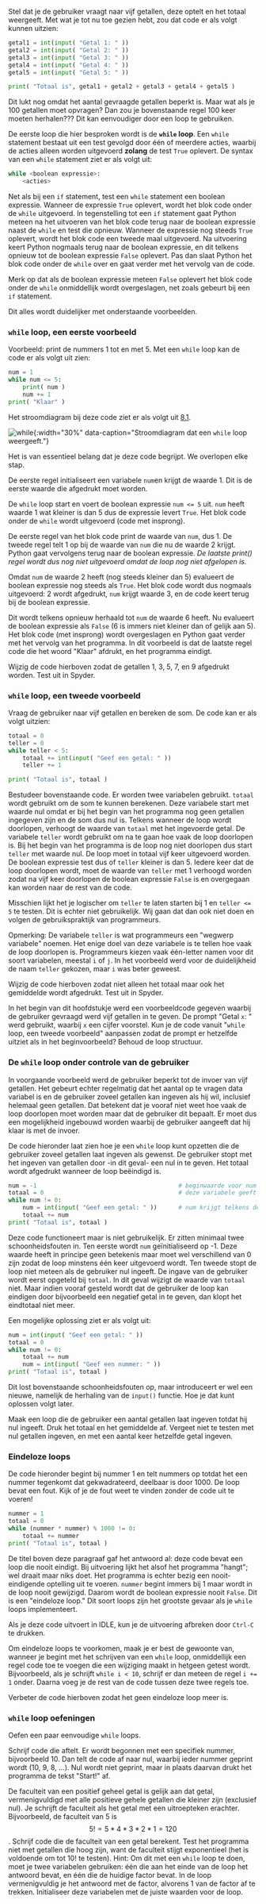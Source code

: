 Stel dat je de gebruiker vraagt naar vijf getallen, deze optelt
en het totaal weergeeft. Met wat je tot nu toe gezien hebt, 
zou dat code er als volgt kunnen uitzien:

```python
getal1 = int(input( "Getal 1: " ))
getal2 = int(input( "Getal 2: " ))
getal3 = int(input( "Getal 3: " ))
getal4 = int(input( "Getal 4: " ))
getal5 = int(input( "Getal 5: " ))

print( "Totaal is", getal1 + getal2 + getal3 + getal4 + getal5 )
```

Dit lukt nog omdat het aantal gevraagde getallen beperkt is. Maar 
wat als je 100 getallen moet opvragen? Dan zou je bovenstaande regel 100 keer moeten herhalen???
Dit kan eenvoudiger door een loop te gebruiken.

De eerste loop die hier besproken wordt is de **`while` loop**. 
Een `while` statement bestaat uit een test gevolgd door één of meerdere acties, 
waarbij de acties alleen worden uitgevoerd **zolang** de test `True` oplevert.
De syntax van een `while` statement ziet er als volgt uit:

```python
while <boolean expressie>:
    <acties>
```

Net als bij een `if` statement, test een `while` statement een boolean
expressie. Wanneer de expressie `True` oplevert, wordt het blok code
onder de `while` uitgevoerd. In tegenstelling tot een `if` statement 
gaat Python meteen na het uitvoeren van het blok code terug naar
de boolean expressie naast de `while` en test die opnieuw. Wanneer de
expressie nog steeds `True` oplevert, wordt het blok code een tweede maal
uitgevoerd. Na uitvoering keert Python nogmaals terug naar de
boolean expressie, en dit telkens opnieuw tot de boolean
expressie `False` oplevert. Pas dan slaat Python het blok code
onder de `while` over en gaat verder met het vervolg van de code.

Merk op dat als de boolean expressie meteen `False` oplevert het blok code onder de `while`
onmiddellijk wordt overgeslagen, net zoals gebeurt bij een `if` statement.

Dit alles wordt duidelijker met onderstaande voorbeelden.

### `while` loop, een eerste voorbeeld

Voorbeeld: print de nummers 1 tot en met 5\. 
Met een `while` loop kan de code er als volgt uit zien:

```python
num = 1
while num <= 5:
    print( num )
    num += 1
print( "Klaar" )
```

Het stroomdiagram bij deze code ziet er als volgt uit
<a href="#f:chart4" data-reference-type="ref" data-reference="f:chart4">8.1</a>.

![while](media/Chart4en.png "while"){:width="30%" data-caption="Stroomdiagram dat een `while` loop weergeeft."}

Het is van essentieel belang dat je deze code begrijpt. We overlopen elke stap.

De eerste regel initialiseert een variabele `num`en krijgt de waarde 1. Dit 
is de eerste waarde die afgedrukt moet worden.

De `while` loop start en voert de boolean expressie `num <= 5` uit. `num` heeft waarde 1
wat kleiner is dan 5 dus de expressie levert `True`. Het blok code onder de `while` wordt 
uitgevoerd (code met insprong).

De eerste regel van het blok code print de waarde van `num`, dus 1. 
De tweede regel telt 1 op bij de waarde van `num` die nu de waarde 2 krijgt.
Python gaat vervolgens terug naar de boolean expressie. *De laatste print() regel wordt dus nog niet uitgevoerd omdat de loop nog niet afgelopen is.*

Omdat `num` de waarde 2 heeft (nog steeds kleiner dan 5) evalueert de boolean expressie nog steeds als `True`.
Het blok code wordt dus nogmaals uitgevoerd: 2 wordt afgedrukt, `num`
krijgt waarde 3, en de code keert terug bij de boolean expressie.

Dit wordt telkens opnieuw herhaald tot `num` de waarde 6 heeft. 
Nu evalueert de boolean expressie als `False` (6 is immers niet kleiner dan of 
gelijk aan 5). Het blok code (met insprong) wordt
overgeslagen en Python gaat verder met het vervolg van het programma.
In dit voorbeeld is dat de laatste regel code die het woord "Klaar" 
afdrukt, en het programma eindigt.

Wijzig de code hierboven zodat de getallen 1, 3, 5, 7, en 9 afgedrukt
worden. Test uit in Spyder.

### `while` loop, een tweede voorbeeld

Vraag de gebruiker naar vijf getallen en bereken de som. 
De code kan er als volgt uitzien:

```python
totaal = 0
teller = 0
while teller < 5:
    totaal += int(input( "Geef een getal: " ))
    teller += 1

print( "Totaal is", totaal )
```

Bestudeer bovenstaande code. Er worden twee variabelen gebruikt.
`totaal` wordt gebruikt om de som te kunnen berekenen. Deze variabele
start met waarde nul omdat er bij het begin van het programma nog geen getallen
ingegeven zijn en de som dus nul is. Telkens wanneer de loop wordt doorlopen, 
verhoogt de waarde van `totaal` met het ingevoerde getal.
De variabele `teller` wordt gebruikt om na te gaan hoe vaak de loop doorlopen is. 
Bij het begin van het programma is de loop nog niet 
doorlopen dus start `teller` met waarde nul. De loop moet in totaal vijf keer uitgevoerd
worden. De boolean expressie test dus of `teller` kleiner is dan 5. Iedere keer dat 
de loop doorlopen wordt, moet de waarde van `teller` met 1 verhoogd worden zodat na vijf keer doorlopen
de boolean expressie `False` is en overgegaan kan worden naar de rest van de code.

Misschien lijkt het je logischer om `teller` te laten starten bij 1 en `teller <= 5` 
te testen. Dit is echter niet gebruikelijk. Wij gaan dat dan ook niet doen en volgen 
de gebruikspraktijk van programmeurs.

Opmerking: De variabele `teller` is wat programmeurs een "wegwerp
variabele" noemen. Het enige doel van deze variabele is te tellen hoe
vaak de loop doorlopen is. Programmeurs kiezen vaak één-letter namen 
voor dit soort variabelen, meestal `i` of `j`. In het voorbeeld werd voor de
duidelijkheid de naam `teller` gekozen, maar `i` was beter geweest.

Wijzig de code hierboven zodat niet alleen het totaal maar ook het
gemiddelde wordt afgedrukt. Test uit in Spyder.

In het begin van dit hoofdstukje werd een voorbeeldcode gegeven waarbij de gebruiker 
gevraagd werd vijf getallen in te geven. De prompt "Getal `x`: " werd gebruikt, 
waarbij `x` een cijfer voorstel. Kun je de code vanuit "`while` loop, een tweede voorbeeld"
aanpassen zodat de prompt er hetzelfde uitziet als in het beginvoorbeeld? Behoud de loop structuur.

### De `while` loop onder controle van de gebruiker

In voorgaande voorbeeld werd de gebruiker beperkt tot de invoer van vijf getallen. 
Het gebeurt echter regelmatig dat het aantal op te vragen data variabel is
en de gebruiker zoveel getallen kan ingeven als hij wil, inclusief helemaal geen getallen. 
Dat betekent dat je vooraf niet weet hoe vaak de loop doorlopen moet worden maar dat de 
gebruiker dit bepaalt. Er moet dus een mogelijkheid ingebouwd worden waarbij de gebruiker 
aangeeft dat hij klaar is met de invoer.

De code hieronder laat zien hoe je een `while` loop kunt opzetten die de
gebruiker zoveel getallen laat ingeven als gewenst. De gebruiker stopt
met het ingeven van getallen door -in dit geval- een nul in te geven. Het totaal wordt
afgedrukt wanneer de loop beëindigd is.

```python
num = -1                                        # beginwaarde voor num is -1, verschillend van 0
totaal = 0                                      # deze variabele geeft de som, startend bij beginwaarde 0
while num != 0:
    num = int(input( "Geef een getal: " ))      # num krijgt telkens de waarde van het ingevoerde getal
    totaal += num
print( "Totaal is", totaal )
```

Deze code functioneert maar is niet gebruikelijk. Er zitten minimaal twee
schoonheidsfouten in. Ten eerste wordt `num` geïnitialiseerd op -1. Deze
waarde heeft in principe geen betekenis maar moet wel verschillend van 0 
zijn zodat de loop minstens één keer uitgevoerd wordt. Ten tweede stopt 
de loop niet meteen als de gebruiker nul ingeeft. De ingave van de gebruiker
wordt eerst opgeteld bij `totaal`. In dit geval wijzigt de waarde van `totaal` niet.
Maar indien vooraf gesteld wordt dat de gebruiker de loop kan eindigen door 
bijvoorbeeld een negatief getal in te geven, dan klopt het eindtotaal niet meer.

Een mogelijke oplossing ziet er als volgt uit:

```python
num = int(input( "Geef een getal: " ))
totaal = 0
while num != 0:
    totaal += num
    num = int(input( "Geef een nummer: " ))
print( "Totaal is", totaal )
```

Dit lost bovenstaande schoonheidsfouten op, maar introduceert er wel
een nieuwe, namelijk de herhaling van de `input()` functie. 
Hoe je dat kunt oplossen volgt later.

Maak een loop die de gebruiker een aantal getallen laat ingeven totdat
hij nul ingeeft. Druk het totaal en het gemiddelde af. Vergeet
niet te testen met nul getallen ingeven, en met een aantal keer
hetzelfde getal ingeven.

### Eindeloze loops

De code hieronder begint bij nummer 1 en telt nummers op totdat het
een nummer tegenkomt dat gekwadrateerd, deelbaar is door
1000\. De loop bevat een fout. Kijk of je de fout weet te vinden zonder
de code uit te voeren!

```python
nummer = 1
totaal = 0
while (nummer * nummer) % 1000 != 0:
    totaal += nummer
print( "Totaal is", totaal )
```

De titel boven deze paragraaf gaf het antwoord al: deze
code bevat een loop die nooit eindigt. Bij uitvoering lijkt het
alsof het programma "hangt"; wel draait maar niks doet. Het programma is echter 
bezig een nooit-eindigende optelling uit te voeren. `nummer` begint immers bij 1 maar
wordt in de loop nooit gewijzigd. Daarom wordt de boolean expressie nooit
`False`. Dit is een "eindeloze loop." Dit soort loops zijn het grootste
gevaar als je `while` loops implementeert.

Als je deze code uitvoert in IDLE, kun je de uitvoering afbreken door
`Ctrl-C` te drukken.

Om eindeloze loops te voorkomen, maak je er best de gewoonte van, wanneer je begint met het
schrijven van een `while` loop, onmiddellijk een regel code toe te voegen die
een wijziging maakt in hetgeen getest wordt. Bijvoorbeeld, als je schrijft `while i < 10`,
schrijf er dan meteen de regel `i += 1` onder. Daarna voeg je de
rest van de code tussen deze twee regels toe.

Verbeter de code hierboven zodat het geen eindeloze loop meer is.

### `while` loop oefeningen

Oefen een paar eenvoudige `while` loops.

Schrijf code die aftelt. Er wordt begonnen met een specifiek nummer,
bijvoorbeeld 10. Dan telt de code af naar nul, waarbij ieder nummer
geprint wordt (10, 9, 8, …). Nul wordt niet geprint, maar in plaats
daarvan drukt het programma de tekst "Start!" af.

De faculteit van een positief geheel getal is gelijk aan dat getal,
vermenigvuldigd met alle positieve gehele getallen die kleiner zijn
(exclusief nul). Je schrijft de faculteit als het getal met een
uitroepteken erachter. Bijvoorbeeld, de faculteit van 5 is
$$5! = 5 * 4 * 3 * 2 * 1 = 120$$. Schrijf code die de faculteit van een
getal berekent. Test het programma niet met getallen die hoog zijn, want
de faculteit stijgt exponentieel (het is voldoende om tot 10! te
testen). Hint: Om dit met een `while` loop te doen, moet je twee
variabelen gebruiken: één die aan het einde van de loop het antwoord
bevat, en één die de huidige factor bevat. In de loop vermenigvuldig je
het antwoord met de factor, alvorens 1 van de factor af te trekken.
Initialiseer deze variabelen met de juiste waarden voor de loop.
